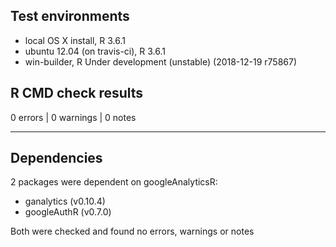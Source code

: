 ## Test environments

* local OS X install, R 3.6.1
* ubuntu 12.04 (on travis-ci), R 3.6.1
* win-builder, R Under development (unstable) (2018-12-19 r75867)


## R CMD check results

0 errors | 0 warnings | 0 notes

---

## Dependencies

2 packages were dependent on googleAnalyticsR:

* ganalytics (v0.10.4)
* googleAuthR (v0.7.0)

Both were checked and found no errors, warnings or notes


